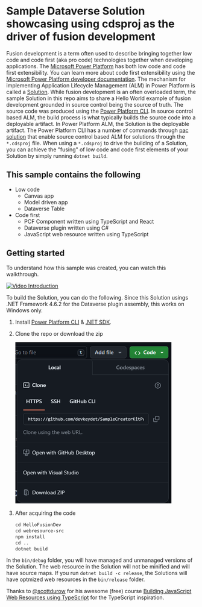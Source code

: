 # Sample Dataverse Solution showcasing using cdsproj as the driver of fusion development

Fusion development is a term often used to describe bringing together low code and code first (aka pro code) technologies together when developing applications. The [Microsoft Power Platform](https://learn.microsoft.com/power-platform/) has both low code and code first extensibility.  You can learn more about code first extensibility using the [Microsoft Power Platform developer documentation](https://learn.microsoft.com/power-platform/developer/).  The mechanism for implementing Application Lifecycle Management (ALM) in Power Platform is called a [Solution](https://learn.microsoft.com/power-platform/alm/solution-concepts-alm). While fusion development is an often overloaded term, the sample Solution in this repo aims to share a Hello World example of fusion development grounded in source control being the source of truth.  The source code was produced using the [Power Platform CLI](https://learn.microsoft.com/power-platform/developer/cli/introduction).  In source control based ALM, the build process is what typically builds the source code into a deployable artifact.  In Power Platform ALM, the Solution is the deployable artifact.  The Power Platform CLI has a number of commands through [pac solution](https://learn.microsoft.com/power-platform/developer/cli/reference/solution) that enable source control based ALM for solutions through the `*.cdsproj` file.  When using a `*.cdsproj` to drive the building of a Solution, you can achieve the "fusing" of low code and code first elements of your Solution by simply running `dotnet build`.

## This sample contains the following

* Low code
  * Canvas app
  * Model driven app
  * Dataverse Table
* Code first
  * PCF Component written using TypeScript and React
  * Dataverse plugin written using C#
  * JavaScript web resource written using TypeScript

## Getting started

To understand how this sample was created, you can watch this walkthrough.

[![Video Introduction](https://img.youtube.com/vi/oupkW92xXns/0.jpg)](https://www.youtube.com/watch?v=oupkW92xXns)

To build the Solution, you can do the following.  Since this Solution usings .NET Framework 4.6.2 for the Dataverse plugin assembly, this works on Windows only.

1. Install [Power Platform CLI](https://learn.microsoft.com/power-platform/developer/cli/introduction?tabs=windows#install-microsoft-power-platform-cli) & [.NET SDK](https://dotnet.microsoft.com/en-us/download).
1. Clone the repo or download the zip

    ![image of how to clone or download](clone-or-download.png)

1. After acquiring the code

    ```
    cd HelloFusionDev
    cd webresource-src
    npm install
    cd ..
    dotnet build
    ```

In the `bin/debug` folder, you will have managed and unmanaged versions of the Solution.  The web resource in the Solution will not be minified and will have source maps.  If you run `dotnet build -c release`, the Solutions will have optmized web resources in the `bin/release` folder.

Thanks to [@scottdurow](https://twitter.com/scottdurow) for his awesome (free) course [Building JavaScript Web Resources using TypeScript](https://learn.develop1.net/courses/building-javascript-web-resources-using-typescript/dashboard) for the TypeScript inspiration.
